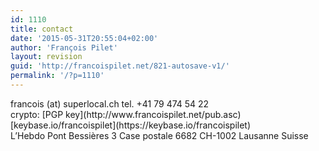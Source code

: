```yaml
---
id: 1110
title: contact
date: '2015-05-31T20:55:04+02:00'
author: 'François Pilet'
layout: revision
guid: 'http://francoispilet.net/821-autosave-v1/'
permalink: '/?p=1110'
---
```


<aside class="widget widget_text" id="text-3"><div class="textwidget" style="text-align: left;"></div><div class="textwidget" style="text-align: left;">francois (at) superlocal.ch  
tel. +41 79 474 54 22</div><div class="textwidget" style="text-align: left;"></div><div class="textwidget" style="text-align: left;">crypto: [PGP key](http://www.francoispilet.net/pub.asc)</div><div class="textwidget" style="text-align: left;">[keybase.io/francoispilet](https://keybase.io/francoispilet)</div></aside><div class="textwidget"></div><div class="textwidget">L’Hebdo  
Pont Bessières 3  
Case postale 6682  
CH-1002 Lausanne  
Suisse</div>